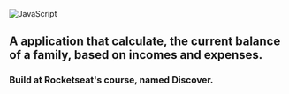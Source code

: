 <img alt="JavaScript" src="https://img.shields.io/badge/javascript%20-%23323330.svg?&style=for-the-badge&logo=javascript&logoColor=%23F7DF1E"/>

## A application that calculate, the current balance of a family, based on incomes and expenses.
### Build at Rocketseat's course, named Discover.
